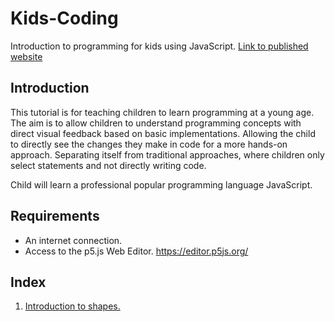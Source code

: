 # Kids-Coding
Introduction to programming for kids using JavaScript.
<a href="https://freak-a-zoid.github.io/Kids-Coding/">Link to published website</a>

## Introduction
This tutorial is for teaching children to learn programming at a young age. The aim is to allow children to understand programming concepts with direct visual feedback based on basic implementations. Allowing the child to directly see the changes they make in code for a more hands-on approach. Separating itself from traditional approaches, where children only select statements and not directly writing code.

Child will learn a professional popular programming language JavaScript.

## Requirements
- An internet connection.
- Access to the p5.js Web Editor. <a href="https://editor.p5js.org" target="_blank">https://editor.p5js.org/</a>

## Index
<ol>
  <li>
    <a href="/Kids-Coding/1.%20Introduction%20to%20shapes/" >Introduction to shapes.</a>
  </li>
  <script src="/Kids-Coding/1.%20Introduction%20to%20shapes/Introduction-to-shapes-nav.js"></script>
</ol>
